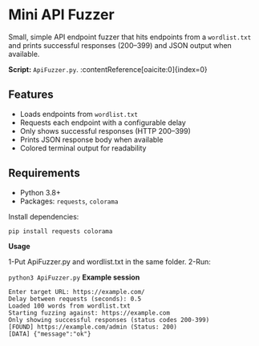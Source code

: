 # Mini API Fuzzer

Small, simple API endpoint fuzzer that hits endpoints from a `wordlist.txt` and prints successful responses (200–399) and JSON output when available.

**Script:** `ApiFuzzer.py`. :contentReference[oaicite:0]{index=0}

## Features
- Loads endpoints from `wordlist.txt`
- Requests each endpoint with a configurable delay
- Only shows successful responses (HTTP 200–399)
- Prints JSON response body when available
- Colored terminal output for readability

## Requirements
- Python 3.8+
- Packages: `requests`, `colorama`

Install dependencies:
```
pip install requests colorama
```
**Usage**

1-Put ApiFuzzer.py and wordlist.txt in the same folder.
2-Run:

```python3 ApiFuzzer.py```
**Example session**
```
Enter target URL: https://example.com/
Delay between requests (seconds): 0.5
Loaded 100 words from wordlist.txt
Starting fuzzing against: https://example.com
Only showing successful responses (status codes 200-399)
[FOUND] https://example.com/admin (Status: 200)
[DATA] {"message":"ok"}
```
